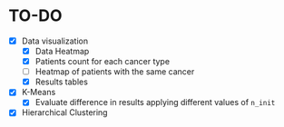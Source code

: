 # TO-DO
- [X] Data visualization
    - [X] Data Heatmap
    - [X] Patients count for each cancer type
    - [ ] Heatmap of patients with the same cancer
    - [X] Results tables

- [X] K-Means
    - [X] Evaluate difference in results applying different values of ```n_init```

- [X] Hierarchical Clustering